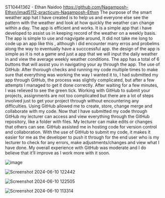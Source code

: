 ST10441362 - Ethan Naidoo 
https://github.com/Nagamposh-Ethxn/imad5112-practicum-Nagamposh-Ethxn
The purpose of the smart weather app hat I have created is to help us and everyone else see the pattern with the weather and look at how quickly the weather can change within a day. The app is efficient and works. It is a simple app that i have developed to assist us in keeping record of the weather on a weekly basis. The app is simple to use and nagvigate around, It did not take me long to code up an app like this , although i did encounter many erros and probelms along the way to eventually have a succcessful app. the design of the app is simple as it is not a game and just a app that we will input the daily weather in and view the average weekly weather conditions. The app has a total of 6 buttons that will assist you in navigating your ay through the app. 
The use of GitHub: After thorough checks and running my code multiple times to make sure that everything was working the way I wanted it to, I had submitted my app through GitHub, the process was slightly complicated, but after a few attempts I managed to get it done correctly. After waiting for a few minutes, I was relieved to see the green tick. Working with GitHub to submit your projects, assignments are not too complicated but there are a lot of steps involved just to get your project through without encountering any difficulties. Using GitHub allowed me to create, store, change merge and collaborate with my code. Now that I have submitted my code through GitHub my lecturer can access and view everything through the GitHub repository, like a folder with files. My lecturer can make edits or changes that others can see. GitHub assisted me in hosting code for version control and collaboration. With the use of GitHub to submit my code, it makes it easier for me as the developer to push it through for the end user who is my lecturer to check for any errors, make adjustments/changes and view what I have done. My overall experience with GitHub was moderate and I do believe that it’ll improve as I work more with it soon.

![image](https://github.com/Nagamposh-Ethxn/imad5112-practicum-Nagamposh-Ethxn/assets/163824751/8e42f3c8-6278-433e-9fe7-039d5c1c6c2f)

![Screenshot 2024-06-10 122442](https://github.com/Nagamposh-Ethxn/imad5112-practicum-Nagamposh-Ethxn/assets/163824751/7b04057e-2513-4eef-811c-fa180dd4a4bd)

![Screenshot 2024-06-10 122505](https://github.com/Nagamposh-Ethxn/imad5112-practicum-Nagamposh-Ethxn/assets/163824751/9738b007-73bb-4cc8-94ae-3dc04fd07304)

![Screenshot 2024-06-10 113314](https://github.com/Nagamposh-Ethxn/imad5112-practicum-Nagamposh-Ethxn/assets/163824751/3eedf881-7cb6-4354-ad71-8278bb57cc40)
